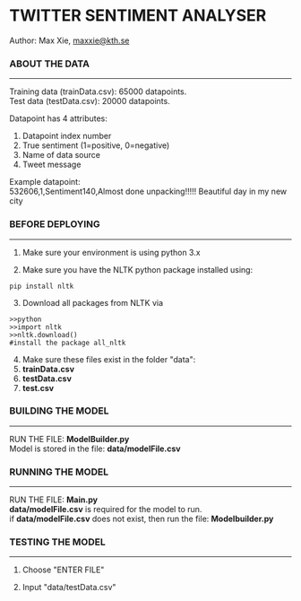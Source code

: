 # TWITTER SENTIMENT ANALYSER
Author: Max Xie, maxxie@kth.se

### ABOUT THE DATA
--------------------------
Training data (trainData.csv): 65000 datapoints.   
Test data (testData.csv): 20000 datapoints.  

Datapoint has 4 attributes:
  1. Datapoint index number
  2. True sentiment (1=positive, 0=negative)
  3. Name of data source
  4. Tweet message

Example datapoint:  
532606,1,Sentiment140,Almost done unpacking!!!!! Beautiful day in my new city

### BEFORE DEPLOYING
--------------------------

1. Make sure your environment is using python 3.x  

2. Make sure you have the NLTK python package installed using:  
```
pip install nltk
```

3. Download all packages from NLTK via  
  ```
  >>python
  >>import nltk
  >>nltk.download()
  #install the package all_nltk
  ```
  
4. Make sure these files exist in the folder "data":
  1. **trainData.csv**
  2. **testData.csv**
  3. **test.csv**

### BUILDING THE MODEL
--------------------------
RUN THE FILE: **ModelBuilder.py**  
Model is stored in the file: **data/modelFile.csv**  

### RUNNING THE MODEL
--------------------------
RUN THE FILE: **Main.py**  
**data/modelFile.csv** is required for the model to run.  
if **data/modelFile.csv** does not exist, then run the file: **Modelbuilder.py**  

### TESTING THE MODEL
--------------------------
1. Choose "ENTER FILE"  

2. Input "data/testData.csv"  
